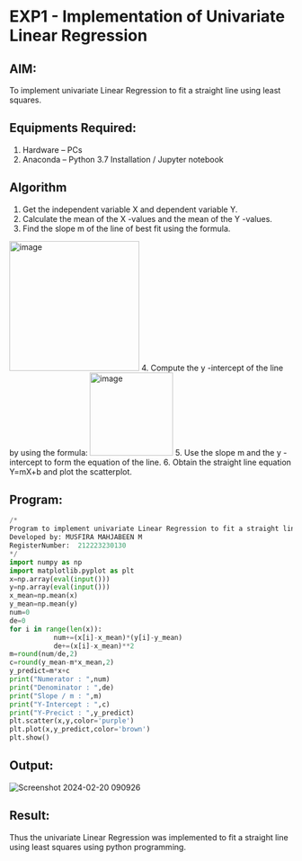 # EXP1 - Implementation of Univariate Linear Regression
## AIM:
To implement univariate Linear Regression to fit a straight line using least squares.

## Equipments Required:
1. Hardware – PCs
2. Anaconda – Python 3.7 Installation / Jupyter notebook

## Algorithm

1. Get the independent variable X and dependent variable Y.
2. Calculate the mean of the X -values and the mean of the Y -values.
3. Find the slope m of the line of best fit using the formula. 
<img width="231" alt="image" src="https://user-images.githubusercontent.com/93026020/192078527-b3b5ee3e-992f-46c4-865b-3b7ce4ac54ad.png">
4. Compute the y -intercept of the line by using the formula:
<img width="148" alt="image" src="https://user-images.githubusercontent.com/93026020/192078545-79d70b90-7e9d-4b85-9f8b-9d7548a4c5a4.png">
5. Use the slope m and the y -intercept to form the equation of the line.
6. Obtain the straight line equation Y=mX+b and plot the scatterplot.



## Program:
```python
/*
Program to implement univariate Linear Regression to fit a straight line using least squares.
Developed by: MUSFIRA MAHJABEEN M
RegisterNumber:  212223230130
*/
import numpy as np
import matplotlib.pyplot as plt
x=np.array(eval(input()))
y=np.array(eval(input()))
x_mean=np.mean(x)
y_mean=np.mean(y) 
num=0
de=0
for i in range(len(x)):
           num+=(x[i]-x_mean)*(y[i]-y_mean)
           de+=(x[i]-x_mean)**2 
m=round(num/de,2)
c=round(y_mean-m*x_mean,2)
y_predict=m*x+c
print("Numerator : ",num)
print("Denominator : ",de)
print("Slope / m : ",m)
print("Y-Intercept : ",c)
print("Y-Precict : ",y_predict)
plt.scatter(x,y,color='purple')
plt.plot(x,y_predict,color='brown') 
plt.show() 

```

## Output:
![Screenshot 2024-02-20 090926](https://github.com/MOHAMEDAHSAN/Find-the-best-fit-line-using-Least-Squares-Method/assets/139331378/c973cb04-5382-4d64-a1b6-54810c0d993f)


## Result:
Thus the univariate Linear Regression was implemented to fit a straight line using least squares using python programming.
